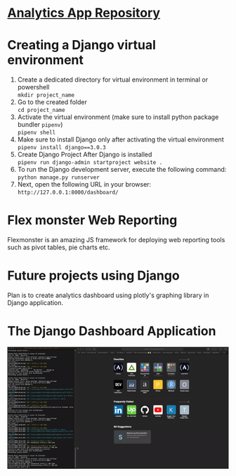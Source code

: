 # [Analytics App Repository](https://github.com/obaidhoque/django_analytics_app)

# Creating a Django virtual environment
1. Create a dedicated directory for virtual environment in terminal or powershell\
    `mkdir project_name `
2. Go to the created folder\
    `cd project_name`
3. Activate the virtual environment (make sure to install python package bundler `pipenv`)\
    `pipenv shell`
4. Make sure to install Django only after activating the virtual environment\
    `pipenv install django==3.0.3`
5. Create Django Project After Django is installed\
    `pipenv run django-admin startproject website .`
6. To run the Django development server, execute the following command:\
    `python manage.py runserver`
7. Next, open the following URL in your browser:\
    `http://127.0.0.1:8000/dashboard/`

# Flex monster Web Reporting
Flexmonster is an amazing JS framework for deploying web reporting tools such as pivot tables, pie charts etc. 

# Future projects using Django
Plan is to create analytics dashboard using plotly's graphing library in Django application. 

# The Django Dashboard Application

![Analytics App](django_app_flexmonster.gif)

